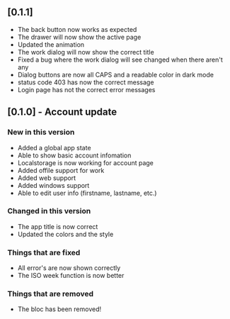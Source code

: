 ## [0.1.1]

* The back button now works as expected
* The drawer will now show the active page
* Updated the animation
* The work dialog will now show the correct title
* Fixed a bug where the work dialog will see changed when there aren't any
* Dialog buttons are now all CAPS and a readable color in dark mode
* status code 403 has now the correct message
* Login page has not the correct error messages

## [0.1.0] - Account update

### New in this version

* Added a global app state
* Able to show basic account infomation
* Localstorage is now working for account page
* Added offile support for work
* Added web support
* Added windows support
* Able to edit user info (firstname, lastname, etc.)
### Changed in this version

* The app title is now correct
* Updated the colors and the style

### Things that are fixed

* All error's are now shown correctly
* The ISO week function is now better

### Things that are removed

* The bloc has been removed!

